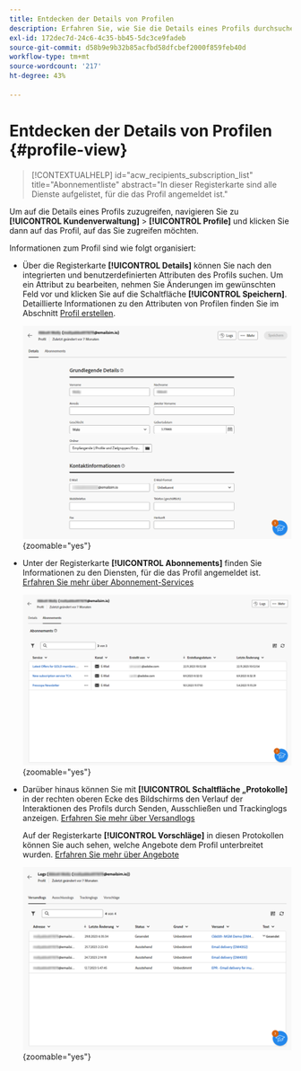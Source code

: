 ```yaml
---
title: Entdecken der Details von Profilen
description: Erfahren Sie, wie Sie die Details eines Profils durchsuchen.
exl-id: 172dec7d-24c6-4c35-bb45-5dc3ce9fadeb
source-git-commit: d58b9e9b32b85acfbd58dfcbef2000f859feb40d
workflow-type: tm+mt
source-wordcount: '217'
ht-degree: 43%

---
```


# Entdecken der Details von Profilen {#profile-view}

>[!CONTEXTUALHELP]
>id="acw_recipients_subscription_list"
>title="Abonnementliste"
>abstract="In dieser Registerkarte sind alle Dienste aufgelistet, für die das Profil angemeldet ist."

Um auf die Details eines Profils zuzugreifen, navigieren Sie zu **[!UICONTROL Kundenverwaltung]** > **[!UICONTROL Profile]** und klicken Sie dann auf das Profil, auf das Sie zugreifen möchten.

Informationen zum Profil sind wie folgt organisiert:

* Über die Registerkarte **[!UICONTROL Details]** können Sie nach den integrierten und benutzerdefinierten Attributen des Profils suchen. Um ein Attribut zu bearbeiten, nehmen Sie Änderungen im gewünschten Feld vor und klicken Sie auf die Schaltfläche **[!UICONTROL Speichern]**. Detaillierte Informationen zu den Attributen von Profilen finden Sie im Abschnitt [Profil erstellen](create-profile.md).

  ![Screenshot mit der Registerkarte „Details“ des Profils, einschließlich integrierter und benutzerdefinierter Attribute.](assets/profile-details.png){zoomable="yes"}

* Unter der Registerkarte **[!UICONTROL Abonnements]** finden Sie Informationen zu den Diensten, für die das Profil angemeldet ist. [Erfahren Sie mehr über Abonnement-Services](manage-services.md)

  ![Screenshot mit der Registerkarte „Abonnements“, auf der die Services aufgeführt sind, die das Profil abonniert hat.](assets/profile-subscriptions.png){zoomable="yes"}

* Darüber hinaus können Sie mit **[!UICONTROL Schaltfläche „Protokolle]** in der rechten oberen Ecke des Bildschirms den Verlauf der Interaktionen des Profils durch Senden, Ausschließen und Trackinglogs anzeigen. [Erfahren Sie mehr über Versandlogs](../monitor/delivery-logs.md)

  Auf der Registerkarte **[!UICONTROL Vorschläge]** in diesen Protokollen können Sie auch sehen, welche Angebote dem Profil unterbreitet wurden. [Erfahren Sie mehr über Angebote](../msg/offers.md)

  ![Screenshot mit der Registerkarte „Protokolle“, einschließlich Versand-, Ausschluss- und Trackinglogs, sowie der Registerkarte „Vorschläge“ zur Überprüfung von Angeboten.](assets/profile-logs.png){zoomable="yes"}